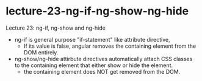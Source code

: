 # lecture-23-ng-if-ng-show-ng-hide
Lecture 23: ng-if, ng-show and ng-hide
- ng-if is general purpose "if-statement" like attribute directive,
	- If its value is false, angular removes the containing element from the DOM entirely.
- ng-show/ng-hide attirbute directives automatically attach CSS classes to the containing element that either show or hide the element.
	- the containing element does NOT get removed from the DOM.
